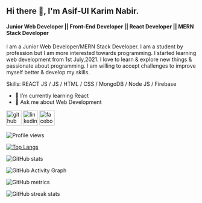 ## Hi there 👋, I'm Asif-Ul Karim Nabir.
#### Junior Web Developer || Front-End Developer || React Developer || MERN Stack Developer
I am a Junior Web Developer/MERN Stack Developer. I am a student by profession but I am more interested towards programming. I started learning web development from 1st July,2021.
I love to learn & explore new things & passionate about programming. I am willing to accept challenges to improve myself better & develop my skills.

Skills: REACT JS / JS / HTML / CSS / MongoDB / Node JS / Firebase

- 🌱 I’m currently learning React 
- 💬 Ask me about Web Development 


[<img src='https://cdn.jsdelivr.net/npm/simple-icons@3.0.1/icons/github.svg' alt='github' height='40'>](https://github.com/Asif-Ul-Karim-Nabir33)  [<img src='https://cdn.jsdelivr.net/npm/simple-icons@3.0.1/icons/linkedin.svg' alt='linkedin' height='40'>](https://www.linkedin.com/in/asif-ul-karim-nabir/)  [<img src='https://cdn.jsdelivr.net/npm/simple-icons@3.0.1/icons/facebook.svg' alt='facebook' height='40'>](https://www.facebook.com/asifulkarim.nabir)  

![Profile views](https://gpvc.arturio.dev/Asif-Ul-Karim-Nabir33)

[![Top Langs](https://github-readme-stats.vercel.app/api/top-langs/?username=Asif-Ul-Karim-Nabir33)](https://github.com/anuraghazra/github-readme-stats)

![GitHub stats](https://github-readme-stats.vercel.app/api?username=Asif-Ul-Karim-Nabir33&show_icons=true&count_private=true)  

![GitHub Activity Graph](https://activity-graph.herokuapp.com/graph?username=Asif-Ul-Karim-Nabir33)  

![GitHub metrics](https://metrics.lecoq.io/Asif-Ul-Karim-Nabir33)  

![GitHub streak stats](https://github-readme-streak-stats.herokuapp.com/?user=Asif-Ul-Karim-Nabir33)    
